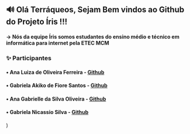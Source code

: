## 🔊 Olá Terráqueos, Sejam Bem vindos ao Github do Projeto Íris !!!

#### -> Nós da equipe Íris somos estudantes do ensino médio e técnico em informática para internet pela ETEC MCM


###  ✨ Participantes
#### • Ana Luiza de Oliveira Ferreira - [Github](https://github.com/analuiza02)
#### • Gabriela Akiko de Fiore Santos -  [Github](https://github.com/gabrielaakiko)
#### • Ana Gabrielle da Silva Oliveira - [Github](https://github.com/AnaG-projetos)
#### • Gabriela Nicassio Silva - [Github](https://github.com/GabrielaNicassio)
)

